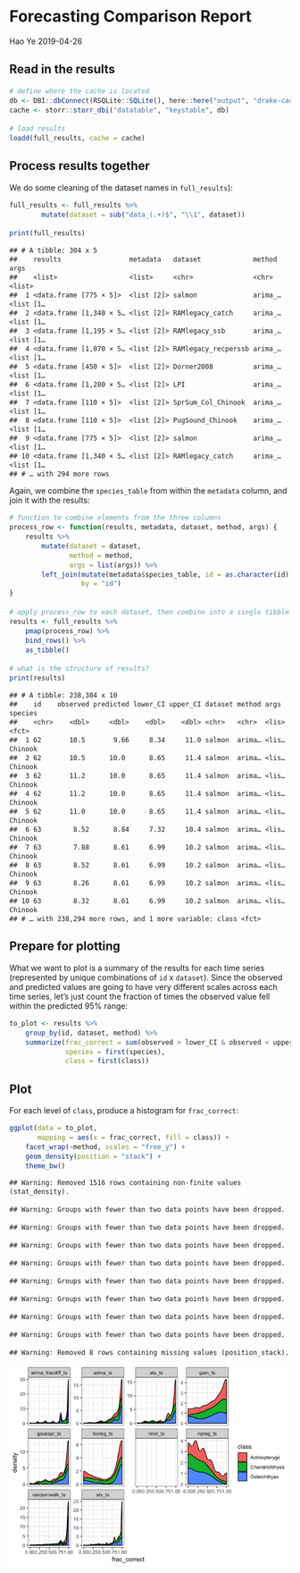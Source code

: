 Forecasting Comparison Report
================
Hao Ye
2019-04-26

## Read in the results

``` r
# define where the cache is located
db <- DBI::dbConnect(RSQLite::SQLite(), here::here("output", "drake-cache.sqlite"))
cache <- storr::storr_dbi("datatable", "keystable", db)

# load results
loadd(full_results, cache = cache)
```

## Process results together

We do some cleaning of the dataset names in `full_results`):

``` r
full_results <- full_results %>%
        mutate(dataset = sub("data_(.+)$", "\\1", dataset))

print(full_results)
```

    ## # A tibble: 304 x 5
    ##    results                 metadata   dataset             method  args     
    ##    <list>                  <list>     <chr>               <chr>   <list>   
    ##  1 <data.frame [775 × 5]>  <list [2]> salmon              arima_… <list [1…
    ##  2 <data.frame [1,340 × 5… <list [2]> RAMlegacy_catch     arima_… <list [1…
    ##  3 <data.frame [1,195 × 5… <list [2]> RAMlegacy_ssb       arima_… <list [1…
    ##  4 <data.frame [1,070 × 5… <list [2]> RAMlegacy_recperssb arima_… <list [1…
    ##  5 <data.frame [450 × 5]>  <list [2]> Dorner2008          arima_… <list [1…
    ##  6 <data.frame [1,280 × 5… <list [2]> LPI                 arima_… <list [1…
    ##  7 <data.frame [110 × 5]>  <list [2]> SprSum_Col_Chinook  arima_… <list [1…
    ##  8 <data.frame [110 × 5]>  <list [2]> PugSound_Chinook    arima_… <list [1…
    ##  9 <data.frame [775 × 5]>  <list [2]> salmon              arima_… <list [1…
    ## 10 <data.frame [1,340 × 5… <list [2]> RAMlegacy_catch     arima_… <list [1…
    ## # … with 294 more rows

Again, we combine the `species_table` from within the `metadata` column,
and join it with the results:

``` r
# function to combine elements from the three columns
process_row <- function(results, metadata, dataset, method, args) {
    results %>%
        mutate(dataset = dataset, 
               method = method, 
               args = list(args)) %>%
        left_join(mutate(metadata$species_table, id = as.character(id)), 
                  by = "id")
}

# apply process_row to each dataset, then combine into a single tibble
results <- full_results %>%
    pmap(process_row) %>%
    bind_rows() %>%
    as_tibble()

# what is the structure of results?
print(results)
```

    ## # A tibble: 238,304 x 10
    ##    id    observed predicted lower_CI upper_CI dataset method args  species
    ##    <chr>    <dbl>     <dbl>    <dbl>    <dbl> <chr>   <chr>  <lis> <fct>  
    ##  1 62       10.5       9.66     8.34     11.0 salmon  arima… <lis… Chinook
    ##  2 62       10.5      10.0      8.65     11.4 salmon  arima… <lis… Chinook
    ##  3 62       11.2      10.0      8.65     11.4 salmon  arima… <lis… Chinook
    ##  4 62       11.2      10.0      8.65     11.4 salmon  arima… <lis… Chinook
    ##  5 62       11.0      10.0      8.65     11.4 salmon  arima… <lis… Chinook
    ##  6 63        8.52      8.84     7.32     10.4 salmon  arima… <lis… Chinook
    ##  7 63        7.88      8.61     6.99     10.2 salmon  arima… <lis… Chinook
    ##  8 63        8.52      8.61     6.99     10.2 salmon  arima… <lis… Chinook
    ##  9 63        8.26      8.61     6.99     10.2 salmon  arima… <lis… Chinook
    ## 10 63        8.32      8.61     6.99     10.2 salmon  arima… <lis… Chinook
    ## # … with 238,294 more rows, and 1 more variable: class <fct>

## Prepare for plotting

What we want to plot is a summary of the results for each time series
(represented by unique combinations of `id` x `dataset`). Since the
observed and predicted values are going to have very different scales
across each time series, let’s just count the fraction of times the
observed value fell within the predicted 95% range:

``` r
to_plot <- results %>%
    group_by(id, dataset, method) %>%
    summarize(frac_correct = sum(observed > lower_CI & observed < upper_CI) / n(), 
              species = first(species), 
              class = first(class))
```

## Plot

For each level of `class`, produce a histogram for `frac_correct`:

``` r
ggplot(data = to_plot, 
       mapping = aes(x = frac_correct, fill = class)) + 
    facet_wrap(~method, scales = "free_y") + 
    geom_density(position = "stack") + 
    theme_bw()
```

    ## Warning: Removed 1516 rows containing non-finite values (stat_density).

    ## Warning: Groups with fewer than two data points have been dropped.
    
    ## Warning: Groups with fewer than two data points have been dropped.
    
    ## Warning: Groups with fewer than two data points have been dropped.
    
    ## Warning: Groups with fewer than two data points have been dropped.
    
    ## Warning: Groups with fewer than two data points have been dropped.
    
    ## Warning: Groups with fewer than two data points have been dropped.
    
    ## Warning: Groups with fewer than two data points have been dropped.
    
    ## Warning: Groups with fewer than two data points have been dropped.

    ## Warning: Removed 8 rows containing missing values (position_stack).

![](forecasting_comparison_files/figure-gfm/unnamed-chunk-4-1.png)<!-- -->
